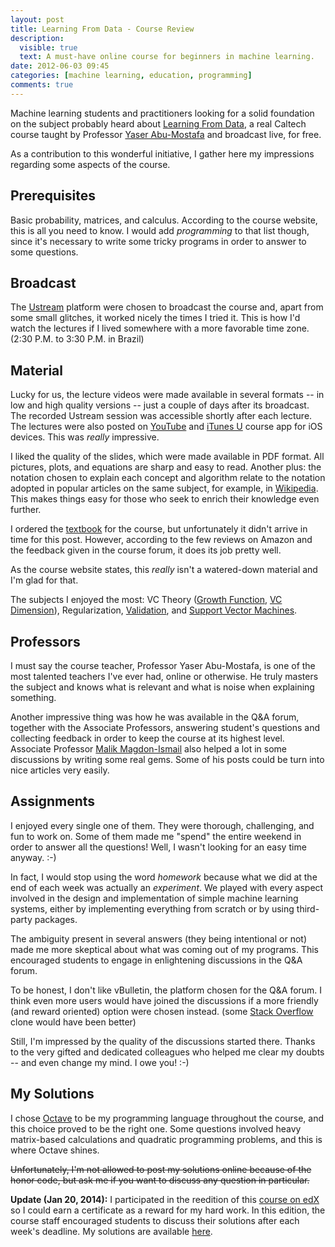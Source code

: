 ```yaml
---
layout: post
title: Learning From Data - Course Review
description:
  visible: true
  text: A must-have online course for beginners in machine learning.
date: 2012-06-03 09:45
categories: [machine learning, education, programming]
comments: true
---
```


Machine learning students and practitioners looking for a solid
foundation on the subject probably heard about
[Learning From Data](http://work.caltech.edu/telecourse.html), a real
Caltech course taught by Professor
[Yaser Abu-Mostafa](http://work.caltech.edu) and broadcast live, for
free.

As a contribution to this wonderful initiative, I gather here my
impressions regarding some aspects of the course.

<!-- more -->

## Prerequisites

Basic probability, matrices, and calculus. According to the course
website, this is all you need to know. I would add *programming* to
that list though, since it's necessary to write some tricky
programs in order to answer to some questions.

## Broadcast

The [Ustream](http://ustream.com/caltech) platform were chosen to
broadcast the course and, apart from some small glitches, it worked
nicely the times I tried it. This is how I'd watch the lectures if I
lived somewhere with a more favorable time zone. (2:30 P.M. to 3:30
P.M. in Brazil)

## Material

Lucky for us, the lecture videos were made available in several
formats -- in low and high quality versions -- just a couple of days
after its broadcast. The recorded Ustream session was accessible
shortly after each lecture. The lectures were also posted on
[YouTube](http://www.youtube.com/playlist?list=PLD63A284B7615313A&feature=plcp)
and [iTunes U](http://www.apple.com/education/itunes-u/) course app
for iOS devices. This was *really* impressive.

I liked the quality of the slides, which were made available in PDF
format. All pictures, plots, and equations are sharp and easy to
read. Another plus: the notation chosen to explain each concept and
algorithm relate to the notation adopted in popular articles on the
same subject, for example, in [Wikipedia](http://wikipedia.org/). This
makes things easy for those who seek to enrich their knowledge even
further.

I ordered the [textbook](http://www.amazon.com/gp/product/1600490069)
for the course, but unfortunately it didn't arrive in time for this
post. However, according to the few reviews on Amazon and the feedback
given in the course forum, it does its job pretty well.

As the course website states, this *really* isn't a watered-down
material and I'm glad for that.

The subjects I enjoyed the most: VC Theory
([Growth Function](http://en.wikipedia.org/wiki/Shattered_set),
[VC Dimension](http://en.wikipedia.org/wiki/Vc_dimension)),
Regularization, [Validation](http://en.wikipedia.org/wiki/Cross-validation_%28statistics%29),
and
[Support Vector Machines](http://en.wikipedia.org/wiki/Support_vector_machine).

## Professors

I must say the course teacher, Professor Yaser Abu-Mostafa, is one of
the most talented teachers I've ever had, online or otherwise. He
truly masters the subject and knows what is relevant and what is noise
when explaining something.

Another impressive thing was how he was available in the Q&A forum,
together with the Associate Professors, answering student's questions
and collecting feedback in order to keep the course at its highest
level. Associate Professor
[Malik Magdon-Ismail](http://www.cs.rpi.edu/~magdon/) also helped a
lot in some discussions by writing some real gems. Some of his posts
could be turn into nice articles very easily.

## Assignments

I enjoyed every single one of them. They were thorough, challenging,
and fun to work on. Some of them made me "spend" the entire weekend in
order to answer all the questions! Well, I wasn't looking for an easy
time anyway. :-)

In fact, I would stop using the word *homework* because what we did
at the end of each week was actually an *experiment*. We played with
every aspect involved in the design and implementation of simple
machine learning systems, either by implementing everything from
scratch or by using third-party packages.

The ambiguity present in several answers (they being intentional or
not) made me more skeptical about what was coming out of my
programs. This encouraged students to engage in enlightening
discussions in the Q&A forum.

To be honest, I don't like vBulletin, the platform chosen for the Q&A
forum. I think even more users would have joined the discussions if a
more friendly (and reward oriented) option were chosen instead. (some
[Stack Overflow](http://stackoverflow.com/) clone would have been
better)

Still, I'm impressed by the quality of the discussions started
there. Thanks to the very gifted and dedicated colleagues who helped
me clear my doubts -- and even change my mind. I owe you! :-)

## My Solutions

I chose [Octave](http://www.gnu.org/software/octave/) to be my
programming language throughout the course, and this choice proved to
be the right one. Some questions involved heavy matrix-based
calculations and quadratic programming problems, and this is where
Octave shines.

<del>
Unfortunately, I'm not allowed to post my solutions online because of
the honor code, but ask me if you want to discuss any question in
particular.
</del>

**Update (Jan 20, 2014):** I participated in the reedition of this
[course on edX](https://www.edx.org/course/caltechx/caltechx-cs1156x-learning-data-1120)
so I could earn a certificate as a reward for my hard work. In this edition,
the course staff encouraged students to discuss their solutions after each
week's deadline. My solutions are available
[here](https://github.com/danielfm/edx-learning-from-data).

